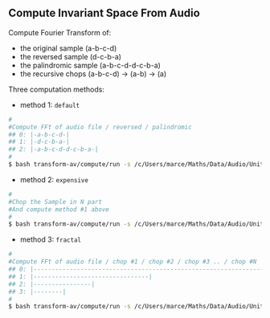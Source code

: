 ## Compute Invariant Space From Audio
Compute Fourier Transform of:
- the original sample (a-b-c-d)
- the reversed sample (d-c-b-a)
- the palindromic sample (a-b-c-d-d-c-b-a)
- the recursive chops  (a-b-c-d) -> (a-b) -> (a)

Three computation methods:

- method 1: `default`
```bash
#
#Compute FFt of audio file / reversed / palindromic
## 0: |-a-b-c-d-|
## 1: |-d-c-b-a-|
## 2: |-a-b-c-d-d-c-b-a-|
#
$ bash transform-av/compute/run -s /c/Users/marce/Maths/Data/Audio/Unittest -m default 
```

- method 2: `expensive`
```bash
#
#Chop the Sample in N part
#And compute method #1 above
#
$ bash transform-av/compute/run -s /c/Users/marce/Maths/Data/Audio/Unittest -m expensive -l 3
```

- method 3: `fractal`
```bash
#
#Compute FFt of audio file / chop #1 / chop #2 / chop #3 .. / chop #N
## 0: |----------------------------------------------------------------|
## 1: |--------------------------------|
## 2: |----------------|
## 3: |--------|
#
$ bash transform-av/compute/run -s /c/Users/marce/Maths/Data/Audio/Unittest -m fractal -l 3
```